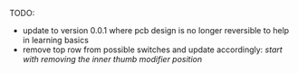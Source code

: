 TODO:

 - update to version 0.0.1 where pcb design is no longer reversible to help in learning basics
 - remove top row from possible switches and update accordingly:
        *start with removing the inner thumb modifier position*

